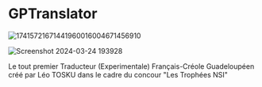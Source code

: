 # **GPTranslator**

![17415721671441960016004671456910](https://github.com/user-attachments/assets/1b592f90-a03d-468c-8233-c9efaa0f8b19)

![Screenshot 2024-03-24 193928](https://github.com/user-attachments/assets/fc604918-7931-4280-847d-d832e5672e42)

Le tout premier Traducteur (Experimentale) Français-Créole Guadeloupéen créé par Léo TOSKU dans le cadre du concour "Les Trophées NSI"
